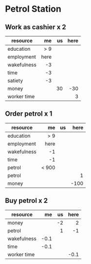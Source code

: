 Petrol Station
==============

Work as cashier x 2
-------------------

resource          |    me |    us |  here |
------------------|------:|------:|------:|
education         |   > 9 |       |       |
employment        |  here |       |       |
wakefulness       |    -3 |       |       |
time              |    -3 |       |       |
satiety           |    -3 |       |       |
money             |       |    30 |   -30 |
worker time       |       |       |     3 |


Order petrol x 1
----------------

resource          |    me |    us |  here |
------------------|------:|------:|------:|
education         |   > 9 |       |       |
employment        |  here |       |       |
wakefulness       |    -1 |       |       |
time              |    -1 |       |       |
petrol            | < 900 |       |       |
petrol            |       |       |     1 |
money             |       |       |  -100 |


Buy petrol x 2
--------------

resource          |    me |    us |  here |
------------------|------:|------:|------:|
money             |       |    -2 |     2 |
petrol            |       |     1 |    -1 |
wakefulness       |  -0.1 |       |       |
time              |  -0.1 |       |       |
worker time       |       |       |  -0.1 |